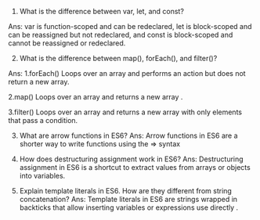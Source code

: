 1. What is the difference between var, let, and const?

Ans: var is function-scoped and can be redeclared, let is block-scoped and can be reassigned but not redeclared, and const is block-scoped and cannot be reassigned or redeclared.

2. What is the difference between map(), forEach(), and filter()?

Ans: 1.forEach() Loops over an array and performs an action but does not return a new array.

2.map() Loops over an array and returns a new array .

3.filter() Loops over an array and returns a new array with only elements that pass a condition.

3. What are arrow functions in ES6?
   Ans: Arrow functions in ES6 are a shorter way to write functions using the => syntax

4) How does destructuring assignment work in ES6?
   Ans: Destructuring assignment in ES6 is a shortcut to extract values from arrays or objects into variables.

5) Explain template literals in ES6. How are they different from string concatenation?
   Ans: Template literals in ES6 are strings wrapped in backticks that allow inserting variables or expressions use directly .
